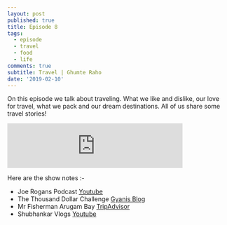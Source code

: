 ```yaml
---
layout: post
published: true
title: Episode 8
tags:
  - episode
  - travel
  - food
  - life
comments: true
subtitle: Travel | Ghumte Raho
date: '2019-02-10'
---
```


On this episode we talk about traveling. What we like and dislike, our love for travel, what we pack and our dream destinations. All of us share some travel stories!

<iframe src="https://anchor.fm/earlytwenties/embed/episodes/Ep-8-Travel-e35unh" height="102px" width="400px" frameborder="0" scrolling="no"></iframe>

Here are the show notes :-

- Joe Rogans Podcast  [Youtube](https://www.youtube.com/channel/UCDQCaCH96jCxcIM7tQLCb5g)
- The Thousand Dollar Challenge [Gyanis Blog](https://gyani.net/blog/thousand-dollar-challenge/)
- Mr Fisherman Arugam Bay [TripAdvisor](https://www.tripadvisor.com/Restaurant_Review-g3348959-d10520610-Reviews-Mr_Fisherman-Arugam_Bay_Eastern_Province.html)
- Shubhankar Vlogs [Youtube](https://www.youtube.com/channel/UCDQCaCH96jCxcIM7tQLCb5g)
